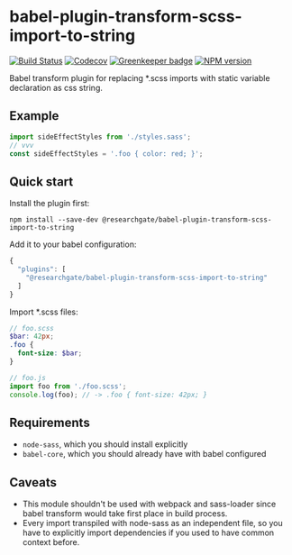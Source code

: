 # babel-plugin-transform-scss-import-to-string
<a href="https://travis-ci.org/researchgate/babel-plugin-transform-scss-import-to-string"><img alt="Build Status" src="https://travis-ci.org/researchgate/babel-plugin-transform-scss-import-to-string.svg?branch=master"></a>
<a href="https://codecov.io/gh/researchgate/babel-plugin-transform-scss-import-to-string"><img alt="Codecov" src="https://img.shields.io/codecov/c/github/researchgate/babel-plugin-transform-scss-import-to-string.svg"></a>
<a href="https://greenkeeper.io/"><img alt="Greenkeeper badge" src="https://badges.greenkeeper.io/researchgate/babel-plugin-transform-scss-import-to-string.svg"></a>
<a href="https://www.npmjs.com/package/@researchgate/babel-plugin-transform-scss-import-to-string"><img alt="NPM version" src="https://img.shields.io/npm/v/@researchgate/babel-plugin-transform-scss-import-to-string.svg"></a>

Babel transform plugin for replacing *.scss imports with static variable
declaration as css string.

## Example
```js
import sideEffectStyles from './styles.sass';
// vvv
const sideEffectStyles = '.foo { color: red; }';
```

## Quick start
Install the plugin first:
```
npm install --save-dev @researchgate/babel-plugin-transform-scss-import-to-string
```

Add it to your babel configuration:
```js
{
  "plugins": [
    "@researchgate/babel-plugin-transform-scss-import-to-string"
  ]
}
```

Import *.scss files:
```scss
// foo.scss
$bar: 42px;
.foo {
  font-size: $bar;
}
```

```js
// foo.js
import foo from './foo.scss';
console.log(foo); // -> .foo { font-size: 42px; }
```

## Requirements
* `node-sass`, which you should install explicitly
* `babel-core`, which you should already have with babel configured

## Caveats
- This module shouldn't be used with webpack and sass-loader since babel
transform would take first place in build process.
- Every import transpiled with node-sass as an independent file, so you have to
explicitly import dependencies if you used to have common context before.
